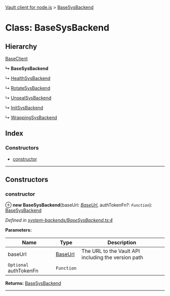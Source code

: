 [Vault client for node.js](../README.md) > [BaseSysBackend](../classes/basesysbackend.md)

# Class: BaseSysBackend

## Hierarchy

 [BaseClient](baseclient.md)

**↳ BaseSysBackend**

↳  [HealthSysBackend](healthsysbackend.md)

↳  [RotateSysBackend](rotatesysbackend.md)

↳  [UnsealSysBackend](unsealsysbackend.md)

↳  [InitSysBackend](initsysbackend.md)

↳  [WrappingSysBackend](wrappingsysbackend.md)

## Index

### Constructors

* [constructor](basesysbackend.md#constructor)

---

## Constructors

<a id="constructor"></a>

###  constructor

⊕ **new BaseSysBackend**(baseUrl: *[BaseUrl](../#baseurl)*, authTokenFn?: *`Function`*): [BaseSysBackend](basesysbackend.md)

*Defined in [system-backends/BaseSysBackend.ts:4](https://github.com/theogravity/vault-client/blob/a3d9e21/src/system-backends/BaseSysBackend.ts#L4)*

**Parameters:**

| Name | Type | Description |
| ------ | ------ | ------ |
| baseUrl | [BaseUrl](../#baseurl) |  The URL to the Vault API including the version path |
| `Optional` authTokenFn | `Function` |

**Returns:** [BaseSysBackend](basesysbackend.md)

___

